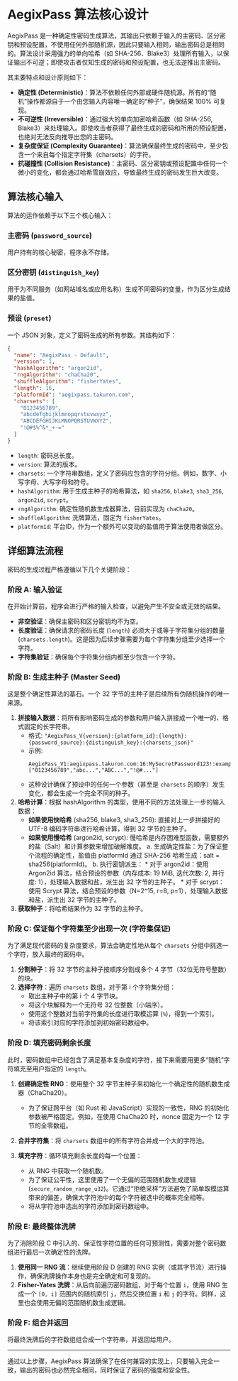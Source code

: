 # AegixPass 算法核心设计

AegixPass 是一种确定性密码生成算法，其输出只依赖于输入的主密码、区分密钥和预设配置，不使用任何外部随机源，因此只要输入相同，输出密码总是相同的。算法设计采用强力的单向哈希（如 SHA-256、Blake3）处理所有输入，以保证输出不可逆；即使攻击者仅知生成的密码和预设配置，也无法逆推出主密码。

其主要特点和设计原则如下：

- **确定性 (Deterministic)**：算法不依赖任何外部或硬件随机源。所有的“随机”操作都源自于一个由您输入内容唯一确定的“种子”，确保结果 100% 可复现。
- **不可逆性 (Irreversible)**：通过强大的单向加密哈希函数（如 SHA-256, Blake3）来处理输入。即使攻击者获得了最终生成的密码和所用的预设配置，也绝对无法反向推导出您的主密码。
- **复杂度保证 (Complexity Guarantee)**：算法确保最终生成的密码中，至少包含一个来自每个指定字符集（charsets）的字符。
- **抗碰撞性 (Collision Resistance)**：主密码、区分密钥或预设配置中任何一个微小的变化，都会通过哈希雪崩效应，导致最终生成的密码发生巨大改变。

## 算法核心输入

算法的运作依赖于以下三个核心输入：

### 主密码 (`password_source`)
用户持有的核心秘密，程序永不存储。

### 区分密钥 (`distinguish_key`)
用于为不同服务（如网站域名或应用名称）生成不同密码的变量，作为区分生成结果的盐值。

### 预设 (`preset`)
一个 JSON 对象，定义了密码生成的所有参数。其结构如下：

```json
{
  "name": "AegixPass - Default",
  "version": 1,
  "hashAlgorithm": "argon2id",
  "rngAlgorithm": "chaCha20",
  "shuffleAlgorithm": "fisherYates",
  "length": 16,
  "platformId": "aegixpass.takuron.com",
  "charsets": [
    "0123456789",
    "abcdefghijklmnopqrstuvwxyz",
    "ABCDEFGHIJKLMNOPQRSTUVWXYZ",
    "!@#$%^&*_+-="
  ]
}
```

- `length`: 密码总长度。
- `version`: 算法的版本。
- `charsets`: 一个字符串数组，定义了密码应包含的字符分组。例如，数字、小写字母、大写字母和符号。
- `hashAlgorithm`: 用于生成主种子的哈希算法，如 `sha256`, `blake3`, `sha3_256`, `argon2id`, `scrypt`。
- `rngAlgorithm`: 确定性随机数生成器算法，目前实现为 `chaCha20`。
- `shuffleAlgorithm`: 洗牌算法，固定为 `fisherYates`。
- `platformId`: 平台ID，作为一个额外可以变动的盐值用于算法使用者做区分。

## 详细算法流程

密码的生成过程严格遵循以下几个关键阶段：

### 阶段 A: 输入验证

在开始计算前，程序会进行严格的输入检查，以避免产生不安全或无效的结果。

- **非空验证**：确保主密码和区分密钥均不为空。
- **长度验证**：确保请求的密码长度 (`length`) 必须大于或等于字符集分组的数量 (`charsets.length`)。这是因为后续步骤需要为每个字符集分组至少选择一个字符。
- **字符集验证**：确保每个字符集分组内都至少包含一个字符。

### 阶段 B: 生成主种子 (Master Seed)

这是整个确定性算法的基石。一个 32 字节的主种子是后续所有伪随机操作的唯一来源。

1. **拼接输入数据**：将所有影响密码生成的参数和用户输入拼接成一个唯一的、格式固定的长字符串。
    - 格式: `"AegixPass_V{version}:{platform_id}:{length}:{password_source}:{distinguish_key}:{charsets_json}"`
    - 示例:
      ```
      AegixPass_V1:aegixpass.takuron.com:16:MySecretPassword123!:example.com:["0123456789","abc...","ABC...","!@#..."]
      ```
    - 这种设计确保了预设中的任何一个参数（甚至是 `charsets` 的顺序）发生变化，都会生成一个完全不同的种子。
2. **哈希计算**：根据 hashAlgorithm 的类型，使用不同的方法处理上一步的输入数据：
    - **如果使用快哈希** (sha256, blake3, sha3_256): 直接对上一步拼接好的 UTF-8 编码字符串进行哈希计算，得到 32 字节的主种子。
    - **如果使用慢哈希** (argon2id, scrypt): 慢哈希是内存困难型函数，需要额外的盐（Salt）和计算参数来增加破解难度。 a. 生成确定性盐：为了保证整个流程的确定性，盐值由 platformId 通过 SHA-256 哈希生成：salt = sha256(platformId)。 b. 执行密钥派生： * 对于 argon2id：使用 Argon2id 算法，结合预设的参数（内存成本: 19 MiB, 迭代次数: 2, 并行度: 1），处理输入数据和盐，派生出 32 字节的主种子。 * 对于 scrypt：使用 Scrypt 算法，结合预设的参数（N=2^15, r=8, p=1），处理输入数据和盐，派生出 32 字节的主种子。
3. **获取种子**：将哈希结果作为 32 字节的主种子。

### 阶段 C: 保证每个字符集至少出现一次 (字符集保证)

为了满足现代密码的复杂度要求，算法会确定性地从每个 `charsets` 分组中挑选一个字符，放入最终的密码中。

1. **分割种子**：将 32 字节的主种子按顺序分割成多个 4 字节（32位无符号整数）的块。
2. **选择字符**：遍历 `charsets` 数组，对于第 i 个字符集分组：
    - 取出主种子中的第 i 个 4 字节块。
    - 将这个块解释为一个无符号 32 位整数（小端序）。
    - 使用这个整数对当前字符集的长度进行取模运算 (`%`)，得到一个索引。
    - 将该索引对应的字符添加到初始密码数组中。

### 阶段 D: 填充密码剩余长度

此时，密码数组中已经包含了满足基本复杂度的字符，接下来需要用更多“随机”字符填充至用户指定的 `length`。

1. **创建确定性 RNG**：使用整个 32 字节主种子来初始化一个确定性的随机数生成器（ChaCha20）。
    - 为了保证跨平台（如 Rust 和 JavaScript）实现的一致性，RNG 的初始化参数被严格固定。例如，在使用 ChaCha20 时，nonce 固定为一个 12 字节的全零数组。

2. **合并字符集**：将 `charsets` 数组中的所有字符合并成一个大的字符池。

3. **填充字符**：循环填充剩余长度的每一个位置：
    - 从 RNG 中获取一个随机数。
    - 为了保证公平性，这里使用了一个无偏的范围随机数生成逻辑 (`secure_random_range_u32`)。它通过“拒绝采样”方法避免了简单取模运算带来的偏差，确保大字符池中的每个字符被选中的概率完全相等。
    - 将从字符池中选出的字符添加到密码数组中。

### 阶段 E: 最终整体洗牌

为了消除阶段 C 中引入的、保证性字符位置的任何可预测性，需要对整个密码数组进行最后一次确定性的洗牌。

1. **使用同一 RNG 流**：继续使用阶段 D 创建的 RNG 实例（或其字节流）进行操作，确保洗牌操作本身也是完全确定和可复现的。
2. **Fisher-Yates 洗牌**：从后向前遍历密码数组，对于每个位置 `i`，使用 RNG 生成一个 `[0, i]` 范围内的随机索引 `j`，然后交换位置 `i` 和 `j` 的字符。同样，这里也会使用无偏的范围随机数生成逻辑。

### 阶段 F: 组合并返回

将最终洗牌后的字符数组组合成一个字符串，并返回给用户。

---

通过以上步骤，AegixPass 算法确保了在任何兼容的实现上，只要输入完全一致，输出的密码也必然完全相同，同时保证了密码的强度和安全性。